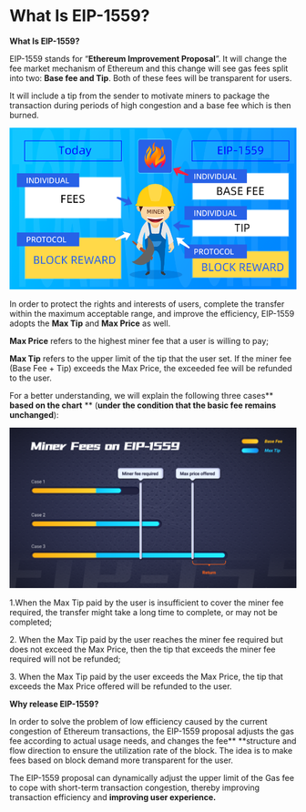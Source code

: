 # What Is EIP-1559?

**What Is EIP-1559?**

EIP-1559 stands for “**Ethereum Improvement Proposal**”. It will change the fee market mechanism of Ethereum and this change will see gas fees split into two: **Base fee and Tip**. Both of these fees will be transparent for users. 

It will include a tip from the sender to motivate miners to package the transaction during periods of high congestion and a base fee which is then burned.

![](../../.gitbook/assets/kuang-gong-fei-.png)



In order to protect the rights and interests of users, complete the transfer within the maximum acceptable range, and improve the efficiency, EIP-1559 adopts the **Max Tip** and **Max Price** as well. 

**Max Price** refers to the highest miner fee that a user is willing to pay;

**Max Tip** refers to the upper limit of the tip that the user set. If the miner fee (Base Fee + Tip) exceeds the Max Price, the exceeded fee will be refunded to the user.



For a better understanding, we will explain the following three cases** **based on the chart** ** (**under the condition that the basic fee remains unchanged**):

![](../../.gitbook/assets/eip1559.png)

1.When the Max Tip paid by the user is insufficient to cover the miner fee required, the transfer might take a long time to complete, or may not be completed; 

2\. When the Max Tip paid by the user reaches the miner fee required but does not exceed the Max Price, then the tip that exceeds the miner fee required will not be refunded;

3\. When the Max Tip paid by the user exceeds the Max Price, the tip that exceeds the Max Price offered will be refunded to the user.

**Why release EIP-1559?**

In order to solve the problem of low efficiency caused by the current congestion of Ethereum transactions, the EIP-1559 proposal adjusts the gas fee according to actual usage needs, and changes the fee** **structure and flow direction to ensure the utilization rate of the block. The idea is to make fees based on block demand more transparent for the user.

The EIP-1559 proposal can dynamically adjust the upper limit of the Gas fee to cope with short-term transaction congestion, thereby improving transaction efficiency and **improving user experience.**



